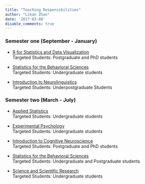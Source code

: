 ```yaml
---
title: "Teaching Responsibilities"
author: "Likan Zhan"
date: '2017-03-08'
disable_comments: true
---
```


### Semester one (September - January)
- [R for Statistics and Data Visualization](/en/teach/R-for-Statistics-Data-Visualization/) <br>
    Targeted Students: Postgraduate and PhD students <br>

- [Statistics for the Behavioral Sciences](/en/teach/Statistics-for-the-Behavioral-Sciences/) <br>
    Targeted Students: Undergraduate students

- [Introduction to Neurolinguistics](/en/teach/Introduction-to-Neurolinguistics/) <br>
    Targeted Students: Underpostgraduate Students


### Semester two (March - July)
- [Applied Statistics](/en/teach/Applied-Statistics/) <br>
    Targeted Students: Undergraduate students

- [Experimental Psychology](/en/teach/Experimental-Psychology/) <br>
    Targeted Students: Undergraduate students

- [Introduction to Cognitive Neuroscience](/en/teach/Introduction-to-Cognitive-Neuroscience/) <br>
    Targeted Students: Postgraduate and PhD students

- [Statistics for the Behavioral Sciences](/en/teach/Statistics-for-the-Behavioral-Sciences/) <br>
    Targeted Students: Undergraduate and Postgraduate students

- [Science and Scientific Research](/en/teach/Science-and-Scientific-Research/) <br>
    Targeted Students: Undergraduate students

